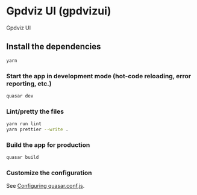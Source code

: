 # Gpdviz UI (gpdvizui)

Gpdviz UI

## Install the dependencies
```bash
yarn
```

### Start the app in development mode (hot-code reloading, error reporting, etc.)
```bash
quasar dev
```

### Lint/pretty the files
```bash
yarn run lint
yarn prettier --write .
```

### Build the app for production
```bash
quasar build
```

### Customize the configuration
See [Configuring quasar.conf.js](https://quasar.dev/quasar-cli/quasar-conf-js).
